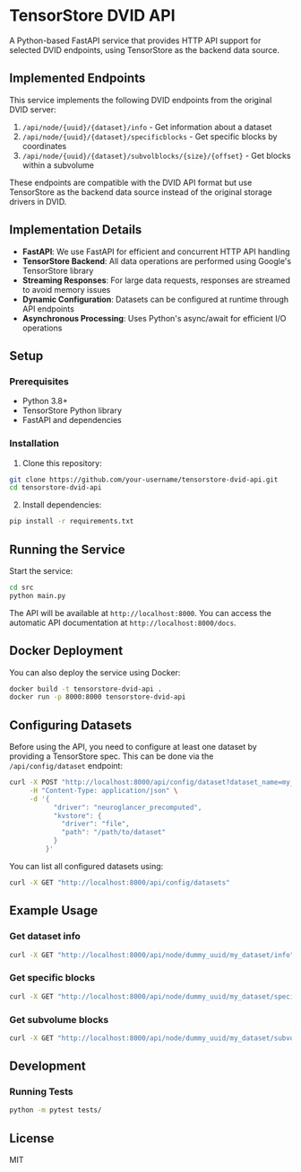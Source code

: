 # TensorStore DVID API

A Python-based FastAPI service that provides HTTP API support for selected DVID endpoints, using TensorStore as the backend data source.

## Implemented Endpoints

This service implements the following DVID endpoints from the original DVID server:

1. `/api/node/{uuid}/{dataset}/info` - Get information about a dataset
2. `/api/node/{uuid}/{dataset}/specificblocks` - Get specific blocks by coordinates
3. `/api/node/{uuid}/{dataset}/subvolblocks/{size}/{offset}` - Get blocks within a subvolume

These endpoints are compatible with the DVID API format but use TensorStore as the backend data source instead of the original storage drivers in DVID.

## Implementation Details

- **FastAPI**: We use FastAPI for efficient and concurrent HTTP API handling
- **TensorStore Backend**: All data operations are performed using Google's TensorStore library
- **Streaming Responses**: For large data requests, responses are streamed to avoid memory issues
- **Dynamic Configuration**: Datasets can be configured at runtime through API endpoints
- **Asynchronous Processing**: Uses Python's async/await for efficient I/O operations

## Setup

### Prerequisites

- Python 3.8+
- TensorStore Python library
- FastAPI and dependencies

### Installation

1. Clone this repository:
```bash
git clone https://github.com/your-username/tensorstore-dvid-api.git
cd tensorstore-dvid-api
```

2. Install dependencies:
```bash
pip install -r requirements.txt
```

## Running the Service

Start the service:

```bash
cd src
python main.py
```

The API will be available at `http://localhost:8000`. You can access the automatic API documentation at `http://localhost:8000/docs`.

## Docker Deployment

You can also deploy the service using Docker:

```bash
docker build -t tensorstore-dvid-api .
docker run -p 8000:8000 tensorstore-dvid-api
```

## Configuring Datasets

Before using the API, you need to configure at least one dataset by providing a TensorStore spec. This can be done via the `/api/config/dataset` endpoint:

```bash
curl -X POST "http://localhost:8000/api/config/dataset?dataset_name=my_dataset" \
     -H "Content-Type: application/json" \
     -d '{
           "driver": "neuroglancer_precomputed",
           "kvstore": {
             "driver": "file",
             "path": "/path/to/dataset"
           }
         }'
```

You can list all configured datasets using:

```bash
curl -X GET "http://localhost:8000/api/config/datasets"
```

## Example Usage

### Get dataset info

```bash
curl -X GET "http://localhost:8000/api/node/dummy_uuid/my_dataset/info"
```

### Get specific blocks

```bash
curl -X GET "http://localhost:8000/api/node/dummy_uuid/my_dataset/specificblocks?blocks=0,0,0,1,0,0"
```

### Get subvolume blocks

```bash
curl -X GET "http://localhost:8000/api/node/dummy_uuid/my_dataset/subvolblocks/64_64_64/0_0_0"
```

## Development

### Running Tests

```bash
python -m pytest tests/
```

## License

MIT